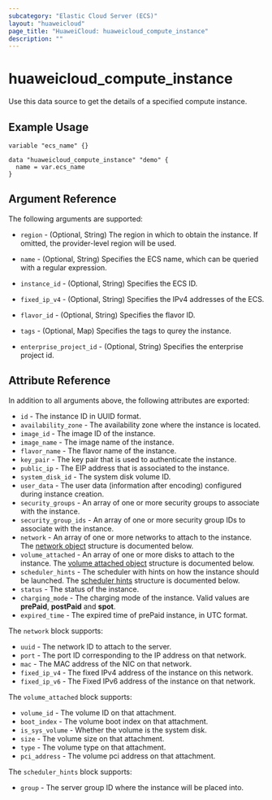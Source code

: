 ```yaml
---
subcategory: "Elastic Cloud Server (ECS)"
layout: "huaweicloud"
page_title: "HuaweiCloud: huaweicloud_compute_instance"
description: ""
---
```


# huaweicloud_compute_instance

Use this data source to get the details of a specified compute instance.

## Example Usage

```hcl
variable "ecs_name" {}

data "huaweicloud_compute_instance" "demo" {
  name = var.ecs_name
}
```

## Argument Reference

The following arguments are supported:

* `region` - (Optional, String) The region in which to obtain the instance.
  If omitted, the provider-level region will be used.

* `name` - (Optional, String) Specifies the ECS name, which can be queried with a regular expression.

* `instance_id` - (Optional, String) Specifies the ECS ID.

* `fixed_ip_v4` - (Optional, String)  Specifies the IPv4 addresses of the ECS.

* `flavor_id` - (Optional, String) Specifies the flavor ID.

* `tags` - (Optional, Map) Specifies the tags to qurey the instance.

* `enterprise_project_id` - (Optional, String) Specifies the enterprise project id.

## Attribute Reference

In addition to all arguments above, the following attributes are exported:

* `id` - The instance ID in UUID format.
* `availability_zone` - The availability zone where the instance is located.
* `image_id` - The image ID of the instance.
* `image_name` - The image name of the instance.
* `flavor_name` - The flavor name of the instance.
* `key_pair` - The key pair that is used to authenticate the instance.
* `public_ip` - The EIP address that is associated to the instance.
* `system_disk_id` - The system disk volume ID.
* `user_data` - The user data (information after encoding) configured during instance creation.
* `security_groups` - An array of one or more security groups to associate with the instance.
* `security_group_ids` - An array of one or more security group IDs to associate with the instance.
* `network` - An array of one or more networks to attach to the instance.
  The [network object](#compute_instance_network_object) structure is documented below.
* `volume_attached` - An array of one or more disks to attach to the instance.
  The [volume attached object](#compute_instance_volume_object) structure is documented below.
* `scheduler_hints` - The scheduler with hints on how the instance should be launched.
  The [scheduler hints](#compute_instance_scheduler_hint_object) structure is documented below.
* `status` - The status of the instance.
* `charging_mode` - The charging mode of the instance. Valid values are **prePaid**, **postPaid** and **spot**.
* `expired_time` - The expired time of prePaid instance, in UTC format.

<a name="compute_instance_network_object"></a>
The `network` block supports:

* `uuid` - The network ID to attach to the server.
* `port` - The port ID corresponding to the IP address on that network.
* `mac` - The MAC address of the NIC on that network.
* `fixed_ip_v4` - The fixed IPv4 address of the instance on this network.
* `fixed_ip_v6` - The Fixed IPv6 address of the instance on that network.

<a name="compute_instance_volume_object"></a>
The `volume_attached` block supports:

* `volume_id` - The volume ID on that attachment.
* `boot_index` - The volume boot index on that attachment.
* `is_sys_volume` - Whether the volume is the system disk.
* `size` - The volume size on that attachment.
* `type` - The volume type on that attachment.
* `pci_address` - The volume pci address on that attachment.

<a name="compute_instance_scheduler_hint_object"></a>
The `scheduler_hints` block supports:

* `group` - The server group ID where the instance will be placed into.

